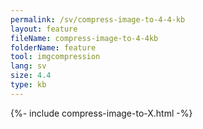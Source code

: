 ```yaml
---
permalink: /sv/compress-image-to-4-4-kb
layout: feature
fileName: compress-image-to-4-4kb
folderName: feature
tool: imgcompression
lang: sv
size: 4.4
type: kb
---
```


{%- include compress-image-to-X.html -%}
